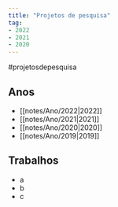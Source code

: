 ```yaml
---
title: "Projetos de pesquisa"
tag:
- 2022
- 2021
- 2020
---
```


#projetosdepesquisa

## Anos
- [[notes/Ano/2022|2022]]
- [[notes/Ano/2021|2021]]
- [[notes/Ano/2020|2020]]
- [[notes/Ano/2019|2019]]

## Trabalhos
- a
- b
- c